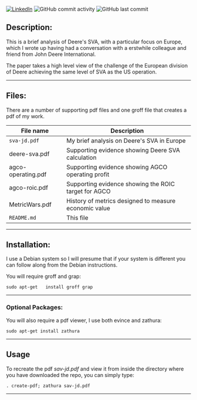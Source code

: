 [![LinkedIn](https://img.shields.io/badge/LinkedIn-0077B5?style=for-the-badge&logo=linkedin&logoColor=white&style=flat-square)](https://www.linkedin.com/in/grahammonteith/)
![GitHub commit activity](https://img.shields.io/github/commit-activity/m/gmonteith/farm-finance)
![GitHub last commit](https://img.shields.io/github/last-commit/gmonteith/farm-finance)

## Description:
This is a brief analysis of Deere's SVA, with a particular focus on Europe,
which I wrote up having had a conversation with a erstwhile colleague and
friend from John Deere International.

The paper takes a high level view of the challenge of the European division of
Deere achieving the same level of SVA as the US operation.

---

## Files:
There are a number of supporting pdf files and one groff file that creates a
pdf of my work.

File name | Description
--------- | -----------
`sva-jd.pdf`| My brief analysis on Deere's SVA in Europe
deere-sva.pdf | Supporting evidence showing Deere SVA calculation
agco-operating.pdf | Supporting evidence showing AGCO operating profit
agco-roic.pdf	| Supporting evidence showing the ROIC target for AGCO
MetricWars.pdf| History of metrics designed to measure economic value
`README.md` | This file

---

## Installation:
I use a Debian system so I will presume that if your system is different you
can follow along from the Debian instructions.

You will require groff and grap:

`sudo apt-get	install groff grap`

---

### Optional Packages:
You will also require a pdf viewer, I use both evince and zathura:

`sudo apt-get install zathura`

---

## Usage
To recreate the pdf *sav-jd.pdf* and view it from inside the directory where
you have downloaded the repo, you can simply type:

`. create-pdf; zathura sav-jd.pdf`

---
